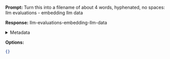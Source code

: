**Prompt:**
Turn this into a filename of about 4 words, hyphenated, no spaces: llm evaluations - embedding llm data

**Response:**
llm-evaluations-embedding-llm-data

<details><summary>Metadata</summary>

- Duration: 2871 ms
- Datetime: 2023-11-07T18:07:04.635274
- Model: gpt-3.5-turbo-0613

</details>

**Options:**
```json
{}
```

